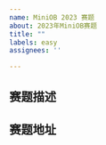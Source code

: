```yaml
---
name: MiniOB 2023 赛题
about: 2023年MiniOB赛题
title: ""
labels: easy
assignees: ''

---
```


## 赛题描述

## 赛题地址


